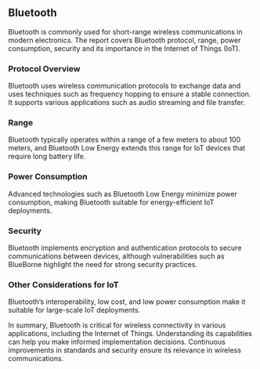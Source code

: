 ## Bluetooth

Bluetooth is commonly used for short-range wireless communications in modern electronics. The report covers Bluetooth protocol, range, power consumption, security and its importance in the Internet of Things (IoT).

### Protocol Overview
Bluetooth uses wireless communication protocols to exchange data and uses techniques such as frequency hopping to ensure a stable connection. It supports various applications such as audio streaming and file transfer.

### Range
Bluetooth typically operates within a range of a few meters to about 100 meters, and Bluetooth Low Energy extends this range for IoT devices that require long battery life.

### Power Consumption
Advanced technologies such as Bluetooth Low Energy minimize power consumption, making Bluetooth suitable for energy-efficient IoT deployments.

### Security
Bluetooth implements encryption and authentication protocols to secure communications between devices, although vulnerabilities such as BlueBorne highlight the need for strong security practices.

### Other Considerations for IoT
Bluetooth’s interoperability, low cost, and low power consumption make it suitable for large-scale IoT deployments.

In summary, Bluetooth is critical for wireless connectivity in various applications, including the Internet of Things. Understanding its capabilities can help you make informed implementation decisions. Continuous improvements in standards and security ensure its relevance in wireless communications.
